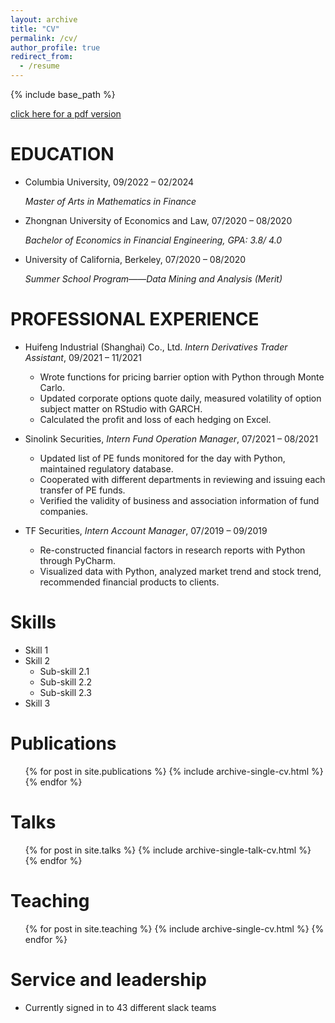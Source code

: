 ```yaml
---
layout: archive
title: "CV"
permalink: /cv/
author_profile: true
redirect_from:
  - /resume
---
```


{% include base_path %}

[click here for a pdf version](https://wangyiwei1999.github.io/files/CV.pdf)

EDUCATION
=======
* Columbia University, 09/2022 – 02/2024

  _Master of Arts in Mathematics in Finance_ 
  
* Zhongnan University of Economics and Law, 07/2020 – 08/2020

  _Bachelor of Economics in Financial Engineering, GPA: 3.8/ 4.0_
  
* University of California, Berkeley, 07/2020 – 08/2020

  _Summer School Program——Data Mining and Analysis (Merit)_
  
PROFESSIONAL EXPERIENCE
======
* Huifeng Industrial (Shanghai) Co., Ltd. _Intern Derivatives Trader Assistant_, 09/2021 – 11/2021

    * Wrote functions for pricing barrier option with Python through Monte Carlo.
    * Updated corporate options quote daily, measured volatility of option subject matter on RStudio with GARCH. 
    * Calculated the profit and loss of each hedging on Excel.

* Sinolink Securities, _Intern Fund Operation Manager_, 07/2021 – 08/2021

    * Updated list of PE funds monitored for the day with Python, maintained regulatory database. 
    * Cooperated with different departments in reviewing and issuing each transfer of PE funds. 
    * Verified the validity of business and association information of fund companies.

* TF Securities, _Intern Account Manager_, 07/2019 – 09/2019

    * Re-constructed financial factors in research reports with Python through PyCharm.
    * Visualized data with Python, analyzed market trend and stock trend, recommended financial products to clients.

  
Skills
======
* Skill 1
* Skill 2
  * Sub-skill 2.1
  * Sub-skill 2.2
  * Sub-skill 2.3
* Skill 3

Publications
======
  <ul>{% for post in site.publications %}
    {% include archive-single-cv.html %}
  {% endfor %}</ul>
  
Talks
======
  <ul>{% for post in site.talks %}
    {% include archive-single-talk-cv.html %}
  {% endfor %}</ul>
  
Teaching
======
  <ul>{% for post in site.teaching %}
    {% include archive-single-cv.html %}
  {% endfor %}</ul>
  
Service and leadership
======
* Currently signed in to 43 different slack teams
